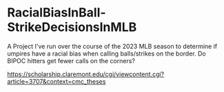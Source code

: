 # RacialBiasInBall-StrikeDecisionsInMLB
A Project I've run over the course of the 2023 MLB season to determine if umpires have a racial bias when calling balls/strikes on the border. Do BIPOC hitters get fewer calls on the corners?


https://scholarship.claremont.edu/cgi/viewcontent.cgi?article=3707&context=cmc_theses

